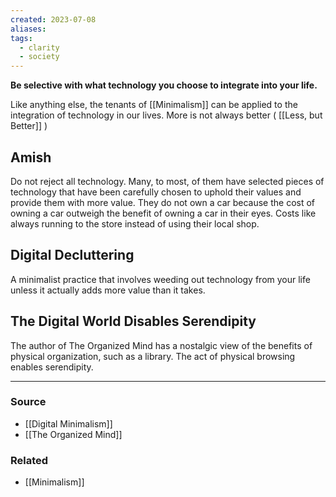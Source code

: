 ```yaml
---
created: 2023-07-08
aliases: 
tags:
  - clarity
  - society
---
```

**Be selective with what technology you choose to integrate into your life.**

Like anything else, the tenants of [[Minimalism]] can be applied to the integration of technology in our lives. More is not always better ( [[Less, but Better]] )

## Amish

Do not reject all technology. Many, to most, of them have selected pieces of technology that have been carefully chosen to uphold their values and provide them with more value. They do not own a car because the cost of owning a car outweigh the benefit of owning a car in their eyes. Costs like always running to the store instead of using their local shop.

## Digital Decluttering

A minimalist practice that involves weeding out technology from your life unless it actually adds more value than it takes.

## **The Digital World Disables Serendipity**

The author of The Organized Mind has a nostalgic view of the benefits of physical organization, such as a library. The act of physical browsing enables serendipity.

****
### Source
- [[Digital Minimalism]]
- [[The Organized Mind]]

### Related
- [[Minimalism]]